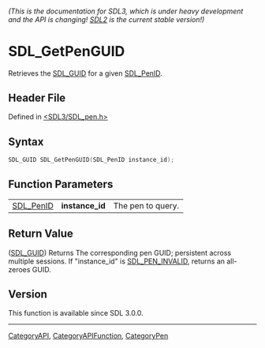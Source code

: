 ###### (This is the documentation for SDL3, which is under heavy development and the API is changing! [SDL2](https://wiki.libsdl.org/SDL2/) is the current stable version!)
# SDL_GetPenGUID

Retrieves the [SDL_GUID](SDL_GUID) for a given [SDL_PenID](SDL_PenID).

## Header File

Defined in [<SDL3/SDL_pen.h>](https://github.com/libsdl-org/SDL/blob/main/include/SDL3/SDL_pen.h)

## Syntax

```c
SDL_GUID SDL_GetPenGUID(SDL_PenID instance_id);
```

## Function Parameters

|                        |                 |                   |
| ---------------------- | --------------- | ----------------- |
| [SDL_PenID](SDL_PenID) | **instance_id** | The pen to query. |

## Return Value

([SDL_GUID](SDL_GUID)) Returns The corresponding pen GUID; persistent
across multiple sessions. If "instance_id" is
[SDL_PEN_INVALID](SDL_PEN_INVALID), returns an all-zeroes GUID.

## Version

This function is available since SDL 3.0.0.

----
[CategoryAPI](CategoryAPI), [CategoryAPIFunction](CategoryAPIFunction), [CategoryPen](CategoryPen)

